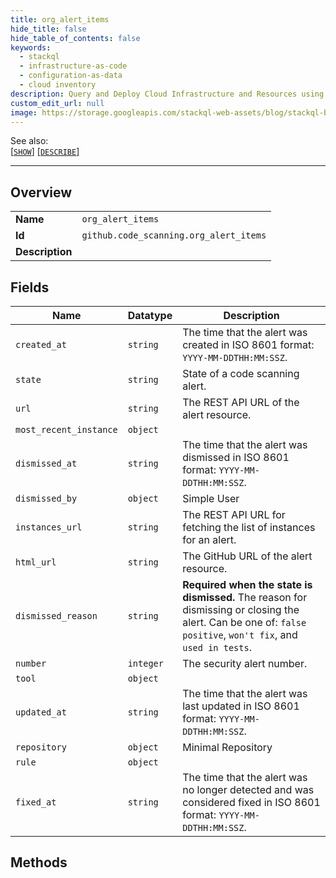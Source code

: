 ```yaml
---
title: org_alert_items
hide_title: false
hide_table_of_contents: false
keywords:
  - stackql
  - infrastructure-as-code
  - configuration-as-data
  - cloud inventory
description: Query and Deploy Cloud Infrastructure and Resources using SQL
custom_edit_url: null
image: https://storage.googleapis.com/stackql-web-assets/blog/stackql-blog-post-featured-image.png
---
```

  
    
See also:   
[[` SHOW `]](/docs/language-spec/show) [[` DESCRIBE `]](/docs/language-spec/describe)  
* * * 
## Overview
<table><tbody>
<tr><td><b>Name</b></td><td><code>org_alert_items</code></td></tr>
<tr><td><b>Id</b></td><td><code>github.code_scanning.org_alert_items</code></td></tr>
<tr><td><b>Description</b></td><td></td></tr>
</tbody></table>

## Fields
| Name | Datatype | Description |
| ---- | -------- | ----------- |
| `created_at` | `string` | The time that the alert was created in ISO 8601 format: `YYYY-MM-DDTHH:MM:SSZ`. |
| `state` | `string` | State of a code scanning alert. |
| `url` | `string` | The REST API URL of the alert resource. |
| `most_recent_instance` | `object` |  |
| `dismissed_at` | `string` | The time that the alert was dismissed in ISO 8601 format: `YYYY-MM-DDTHH:MM:SSZ`. |
| `dismissed_by` | `object` | Simple User |
| `instances_url` | `string` | The REST API URL for fetching the list of instances for an alert. |
| `html_url` | `string` | The GitHub URL of the alert resource. |
| `dismissed_reason` | `string` | **Required when the state is dismissed.** The reason for dismissing or closing the alert. Can be one of: `false positive`, `won't fix`, and `used in tests`. |
| `number` | `integer` | The security alert number. |
| `tool` | `object` |  |
| `updated_at` | `string` | The time that the alert was last updated in ISO 8601 format: `YYYY-MM-DDTHH:MM:SSZ`. |
| `repository` | `object` | Minimal Repository |
| `rule` | `object` |  |
| `fixed_at` | `string` | The time that the alert was no longer detected and was considered fixed in ISO 8601 format: `YYYY-MM-DDTHH:MM:SSZ`. |
## Methods
